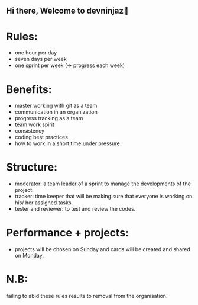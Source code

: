 ## Hi there, Welcome to devninjaz👋

# Rules:

- one hour per day
- seven days per week
- one sprint per week (→ progress each week)

# Benefits:

- master working with git as a team
- communication in an organization
- progress tracking as a team
- team work spirit
- consistency
- coding best practices
- how to work in a short time under pressure

# Structure:

- moderator: a team leader of a sprint to manage the developments of the project.
- tracker: time keeper that will be making sure that everyone is working on his/ her assigned tasks.
- tester and reviewer: to test and review the codes.

# Performance + projects:

- projects will be chosen on Sunday and cards will be created and shared on Monday.

# N.B:
failing to abid these rules results to removal from the organisation.
